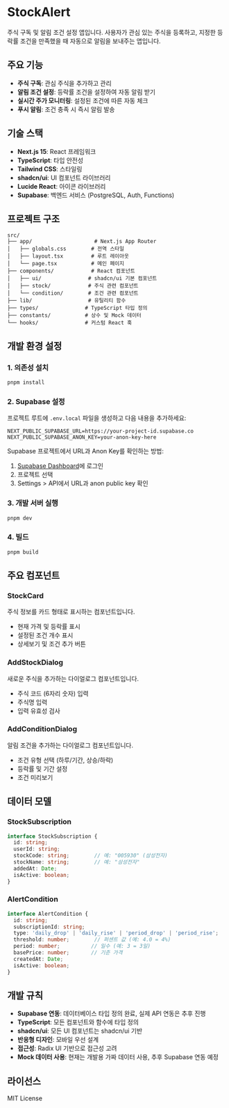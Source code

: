 # StockAlert

주식 구독 및 알림 조건 설정 앱입니다. 사용자가 관심 있는 주식을 등록하고, 지정한 등락률 조건을 만족했을 때 자동으로 알림을 보내주는 앱입니다.

## 주요 기능

- **주식 구독**: 관심 주식을 추가하고 관리
- **알림 조건 설정**: 등락률 조건을 설정하여 자동 알림 받기
- **실시간 주가 모니터링**: 설정된 조건에 따른 자동 체크
- **푸시 알림**: 조건 충족 시 즉시 알림 발송

## 기술 스택

- **Next.js 15**: React 프레임워크
- **TypeScript**: 타입 안전성
- **Tailwind CSS**: 스타일링
- **shadcn/ui**: UI 컴포넌트 라이브러리
- **Lucide React**: 아이콘 라이브러리
- **Supabase**: 백엔드 서비스 (PostgreSQL, Auth, Functions)

## 프로젝트 구조

```
src/
├── app/                    # Next.js App Router
│   ├── globals.css        # 전역 스타일
│   ├── layout.tsx         # 루트 레이아웃
│   └── page.tsx           # 메인 페이지
├── components/            # React 컴포넌트
│   ├── ui/               # shadcn/ui 기본 컴포넌트
│   ├── stock/            # 주식 관련 컴포넌트
│   └── condition/        # 조건 관련 컴포넌트
├── lib/                  # 유틸리티 함수
├── types/               # TypeScript 타입 정의
├── constants/           # 상수 및 Mock 데이터
└── hooks/               # 커스텀 React 훅
```

## 개발 환경 설정

### 1. 의존성 설치

```bash
pnpm install
```

### 2. Supabase 설정

프로젝트 루트에 `.env.local` 파일을 생성하고 다음 내용을 추가하세요:

```env
NEXT_PUBLIC_SUPABASE_URL=https://your-project-id.supabase.co
NEXT_PUBLIC_SUPABASE_ANON_KEY=your-anon-key-here
```

Supabase 프로젝트에서 URL과 Anon Key를 확인하는 방법:
1. [Supabase Dashboard](https://supabase.com/dashboard)에 로그인
2. 프로젝트 선택
3. Settings > API에서 URL과 anon public key 확인

### 3. 개발 서버 실행

```bash
pnpm dev
```

### 4. 빌드

```bash
pnpm build
```

## 주요 컴포넌트

### StockCard
주식 정보를 카드 형태로 표시하는 컴포넌트입니다.
- 현재 가격 및 등락률 표시
- 설정된 조건 개수 표시
- 상세보기 및 조건 추가 버튼

### AddStockDialog
새로운 주식을 추가하는 다이얼로그 컴포넌트입니다.
- 주식 코드 (6자리 숫자) 입력
- 주식명 입력
- 입력 유효성 검사

### AddConditionDialog
알림 조건을 추가하는 다이얼로그 컴포넌트입니다.
- 조건 유형 선택 (하루/기간, 상승/하락)
- 등락률 및 기간 설정
- 조건 미리보기

## 데이터 모델

### StockSubscription
```typescript
interface StockSubscription {
  id: string;
  userId: string;
  stockCode: string;        // 예: "005930" (삼성전자)
  stockName: string;        // 예: "삼성전자"
  addedAt: Date;
  isActive: boolean;
}
```

### AlertCondition
```typescript
interface AlertCondition {
  id: string;
  subscriptionId: string;
  type: 'daily_drop' | 'daily_rise' | 'period_drop' | 'period_rise';
  threshold: number;        // 퍼센트 값 (예: 4.0 = 4%)
  period: number;          // 일수 (예: 3 = 3일)
  basePrice: number;       // 기준 가격
  createdAt: Date;
  isActive: boolean;
}
```

## 개발 규칙

- **Supabase 연동**: 데이터베이스 타입 정의 완료, 실제 API 연동은 추후 진행
- **TypeScript**: 모든 컴포넌트와 함수에 타입 정의
- **shadcn/ui**: 모든 UI 컴포넌트는 shadcn/ui 기반
- **반응형 디자인**: 모바일 우선 설계
- **접근성**: Radix UI 기반으로 접근성 고려
- **Mock 데이터 사용**: 현재는 개발용 가짜 데이터 사용, 추후 Supabase 연동 예정

## 라이선스

MIT License

